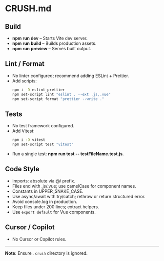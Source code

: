 # CRUSH.md

## Build

- **npm run dev** – Starts Vite dev server.
- **npm run build** – Builds production assets.
- **npm run preview** – Serves built output.

## Lint / Format

- No linter configured; recommend adding ESLint + Prettier.
- Add scripts:
    ```bash
    npm i -D eslint prettier
    npm set-script lint "eslint . --ext .js,.vue"
    npm set-script format "prettier --write ."
    ```

## Tests

- No test framework configured.
- Add Vitest:
    ```bash
    npm i -D vitest
    npm set-script test "vitest"
    ```
- Run a single test: **npm run test -- testFileName.test.js**.

## Code Style

- Imports: absolute via @/ prefix.
- Files end with .js/.vue; use camelCase for component names.
- Constants in UPPER_SNAKE_CASE.
- Use async/await with try/catch; rethrow or return structured error.
- Avoid console.log in production.
- Keep files under 200 lines; extract helpers.
- Use `export default` for Vue components.

## Cursor / Copilot

- No Cursor or Copilot rules.

---

**Note:** Ensure `.crush` directory is ignored.
